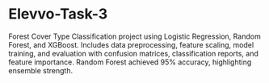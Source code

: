 # Elevvo-Task-3
Forest Cover Type Classification project using Logistic Regression, Random Forest, and XGBoost. Includes data preprocessing, feature scaling, model training, and evaluation with confusion matrices, classification reports, and feature importance. Random Forest achieved 95% accuracy, highlighting ensemble strength.

